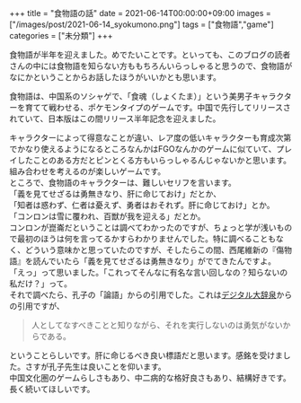 +++
title = "食物語の話"
date = 2021-06-14T00:00:00+09:00
images = ["/images/post/2021-06-14_syokumono.png"]
tags = ["食物語","game"]
categories = ["未分類"]
+++

食物語が半年を迎えました。めでたいことです。といっても、このブログの読者さんの中には食物語を知らない方ももちろんいらっしゃると思うので、食物語がなにかということからお話したほうがいいかとも思います。  
<!--more--> 
食物語は、中国系のソシャゲで、「食魂（しょくたま）」という美男子キャラクターを育てて戦わせる、ポケモンタイプのゲームです。中国で先行してリリースされていて、日本版はこの間リリース半年記念を迎えました。  

キャラクターによって得意なことが違い、レア度の低いキャラクターも育成次第でかなり使えるようになるところなんかはFGOなんかのゲームに似ていて、プレイしたことのある方だとピンとくる方もいらっしゃるんじゃないかと思います。組み合わせを考えるのが楽しいゲームです。  
ところで、食物語のキャラクターは、難しいセリフを言います。  
「義を見てせざるは勇無きなり、肝に命じておけ」だとか、  
「知者は惑わず、仁者は憂えず、勇者はおそれず。肝に命じておけ」とか。  
「コンロンは雪に覆われ、百獣が我を迎える」だとか。  
コンロンが崑崙だということは調べてわかったのですが、ちょっと学が浅いもので最初のほうは何を言ってるかすらわかりませんでした。特に調べることもなく、どういう意味かと思っていたのですが、そしたらこの間、西尾維新の『傷物語』を読んでいたら「義を見てせざるは勇無きなり」がでてきたんですよ。  
「えっ」って思いました。「これってそんなに有名な言い回しなの？知らないの私だけ？」って。  
それで調べたら、孔子の「論語」からの引用でした。これは[デジタル大辞泉](https://daijisen.jp/digital/)からの引用ですが、

> 人としてなすべきことと知りながら、それを実行しないのは勇気がないからである。

ということらしいです。肝に命じるべき良い標語だと思います。感銘を受けました。さすが孔子先生は良いことを仰います。  
中国文化圏のゲームらしさもあり、中二病的な格好良さもあり、結構好きです。長く続いてほしいです。